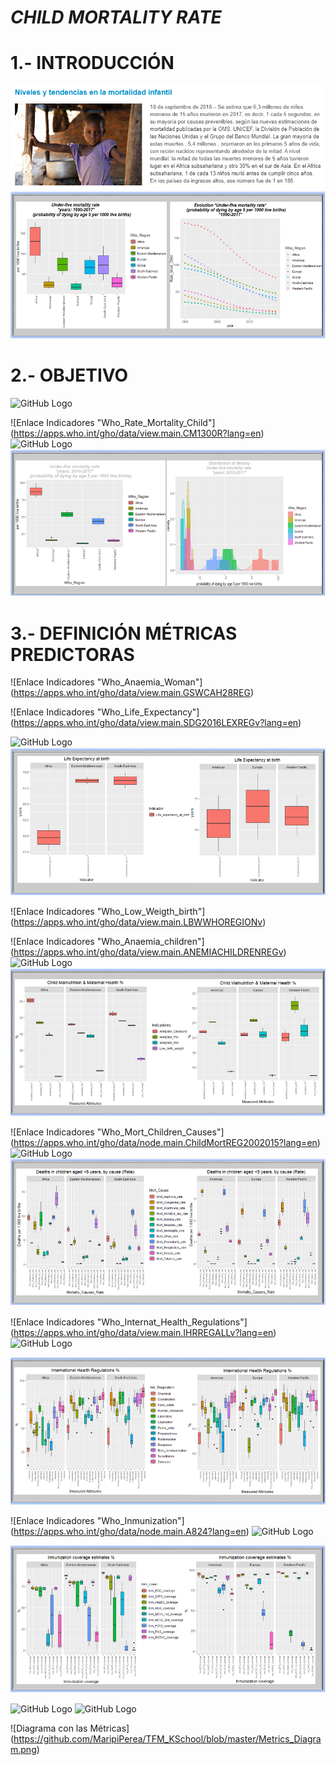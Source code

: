 # __*CHILD MORTALITY RATE*__
# 1.- INTRODUCCIÓN
![GitHub Logo](https://github.com/MaripiPerea/TFM_KSchool/blob/master/Foto_Presentaci%C3%B3n.png?raw=true)
![GitHub Logo](https://github.com/MaripiPerea/TFM_KSchool/blob/master/Diapo15_Graficas_Rate_Mort_Child.png?raw=true)

# 2.- OBJETIVO
![GitHub Logo](https://github.com/MaripiPerea/TFM_KSchool/blob/master/Diapo1_Diagrama_M%C3%A9tricas.png?raw=true)

![Enlace Indicadores "Who_Rate_Mortality_Child"] (https://apps.who.int/gho/data/view.main.CM1300R?lang=en)
![GitHub Logo](https://github.com/MaripiPerea/TFM_KSchool/blob/master/Diapo3_Def_M%C3%A9trica_Child_Mortality.png?raw=true)
![GitHub Logo](https://github.com/MaripiPerea/TFM_KSchool/blob/master/Diapo15_Graficas_Rate_Mort_Child_2010-2017.png?raw=true)

# 3.- DEFINICIÓN MÉTRICAS PREDICTORAS

![Enlace Indicadores "Who_Anaemia_Woman"] (https://apps.who.int/gho/data/view.main.GSWCAH28REG)

![Enlace Indicadores "Who_Life_Expectancy"] (https://apps.who.int/gho/data/view.main.SDG2016LEXREGv?lang=en)

![GitHub Logo](https://github.com/MaripiPerea/TFM_KSchool/blob/master/Diapo7_Def_M%C3%A9trics_Women_Health_%20Life_Expectancy.png?raw=true)
![GitHub Logo](https://github.com/MaripiPerea/TFM_KSchool/blob/master/Diapo12_Graficas_Life_Expectancy.png?raw=true)

![Enlace Indicadores "Who_Low_Weigth_birth"] (https://apps.who.int/gho/data/view.main.LBWWHOREGIONv)

![Enlace Indicadores "Who_Anaemia_children"] (https://apps.who.int/gho/data/view.main.ANEMIACHILDRENREGv)
![GitHub Logo](https://github.com/MaripiPerea/TFM_KSchool/blob/master/Diapo6_Def_M%C3%A9trics_Child_Malnutrition.png?raw=true)
![GitHub Logo](https://github.com/MaripiPerea/TFM_KSchool/blob/master/Diapo11_Graficas_Malnutrition_Maternal.png?raw=true)

![Enlace Indicadores "Who_Mort_Children_Causes"] (https://apps.who.int/gho/data/node.main.ChildMortREG2002015?lang=en)
![GitHub Logo](https://github.com/MaripiPerea/TFM_KSchool/blob/master/Diapo6_Def_M%C3%A9trics_Causes_Child_Death.png?raw=true)
![GitHub Logo](https://github.com/MaripiPerea/TFM_KSchool/blob/master/Diapo9_Graficas_Causes.png?raw=true)

![Enlace Indicadores "Who_Internat_Health_Regulations"] (https://apps.who.int/gho/data/view.main.IHRREGALLv?lang=en)
![GitHub Logo](https://github.com/MaripiPerea/TFM_KSchool/blob/master/Diapo5_Def_M%C3%A9trics_Internat_Health_Regulations.png?raw=true)

![GitHub Logo](https://github.com/MaripiPerea/TFM_KSchool/blob/master/Diapo10_Graficas_Regulations.png?raw=true)

![Enlace Indicadores "Who_Inmunization"] (https://apps.who.int/gho/data/node.main.A824?lang=en)
![GitHub Logo](https://github.com/MaripiPerea/TFM_KSchool/blob/master/Diapo4_Def_M%C3%A9trics_Immunization.png?raw=true)

![GitHub Logo](https://github.com/MaripiPerea/TFM_KSchool/blob/master/Diapo8_Graficas_Inm.png?raw=true)



![GitHub Logo]()
![GitHub Logo]()


![Diagrama con las Métricas] (https://github.com/MaripiPerea/TFM_KSchool/blob/master/Metrics_Diagram.png)



